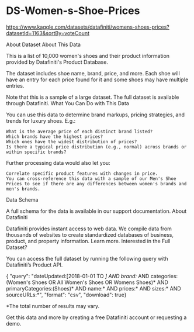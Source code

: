 # DS-Women-s-Shoe-Prices

https://www.kaggle.com/datasets/datafiniti/womens-shoes-prices?datasetId=1163&sortBy=voteCount

About Dataset
About This Data

This is a list of 10,000 women's shoes and their product information provided by Datafiniti's Product Database.

The dataset includes shoe name, brand, price, and more. Each shoe will have an entry for each price found for it and some shoes may have multiple entries.

Note that this is a sample of a large dataset. The full dataset is available through Datafiniti.
What You Can Do with This Data

You can use this data to determine brand markups, pricing strategies, and trends for luxury shoes. E.g.:

    What is the average price of each distinct brand listed?
    Which brands have the highest prices?
    Which ones have the widest distribution of prices?
    Is there a typical price distribution (e.g., normal) across brands or within specific brands?

Further processing data would also let you:

    Correlate specific product features with changes in price.
    You can cross-reference this data with a sample of our Men's Shoe Prices to see if there are any differences between women's brands and men's brands.

Data Schema

A full schema for the data is available in our support documentation.
About Datafiniti

Datafiniti provides instant access to web data. We compile data from thousands of websites to create standardized databases of business, product, and property information. Learn more.
Interested in the Full Dataset?

You can access the full dataset by running the following query with Datafiniti’s Product API.

{ "query": "dateUpdated:[2018-01-01 TO *] AND brand:* AND categories:(Women's Shoes OR All Women's Shoes OR Womens Shoes)* AND primaryCategories:(Shoes)* AND name:* AND prices:* AND sizes:* AND sourceURLs:*", "format": "csv", "download": true}

*The total number of results may vary.

Get this data and more by creating a free Datafiniti account or requesting a demo.
